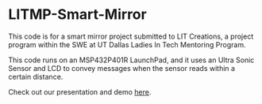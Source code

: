 # LITMP-Smart-Mirror
This code is for a smart mirror project submitted to LIT Creations, a project program within the SWE at UT Dallas Ladies In Tech Mentoring Program.

This code runs on an MSP432P401R LaunchPad, and it uses an Ultra Sonic Sensor and LCD to convey messages when the sensor reads within a certain distance.

Check out our presentation and demo <a href = "https://docs.google.com/presentation/d/1MpoQzsAIt7Vi8r8_0xvhQ64l1RvjnQ2AQXk64u_vDG8/edit?usp=sharing" target = "_blank">here</a>.
